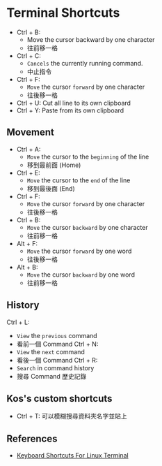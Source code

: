# Terminal Shortcuts



- Ctrl + B:
  - Move the cursor backward by one character
  - 往前移一格
- Ctrl + C:
  - `Cancels` the currently running command.
  - 中止指令
- Ctrl + F:
  - `Move` the cursor `forward` by one character
  - 往後移一格
- Ctrl + U: Cut all line to its own clipboard
- Ctrl + Y: Paste from its own clipboard


## Movement

- Ctrl + A:
  - `Move` the cursor to the `beginning` of the line
  - 移到最前面 (Home)
- Ctrl + E:
  - `Move` the cursor to the `end` of the line
  - 移到最後面 (End)
- Ctrl + F:
  - `Move` the cursor `forward` by one character
  - 往後移一格
- Ctrl + B:
  - `Move` the cursor `backward` by one character
  - 往前移一格
- Alt + F:
  - `Move` the cursor `forward` by one word
  - 往後移一格
- Alt + B:
  - `Move` the cursor `backward` by one word
  - 往前移一格

## History

Ctrl + L:
  - `View` the `previous` command
  - 看前一個 Command
Ctrl + N:
  - `View` the `next` command
  - 看後一個 Command
Ctrl + R:
  - `Search` in command history
  - 搜尋 Command 歷史記錄

## Kos's custom shortcuts

- Ctrl + T: 可以模糊搜尋資料夾名字並貼上

## References
- [Keyboard Shortcuts For Linux Terminal](https://dev.to/yashsugandh/keyboard-shortcuts-for-linux-terminal-19ml)
